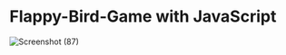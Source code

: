 # Flappy-Bird-Game with JavaScript



![Screenshot (87)](https://github.com/user-attachments/assets/43e38958-ba55-4f7c-a35f-9670a0a72ff6)
